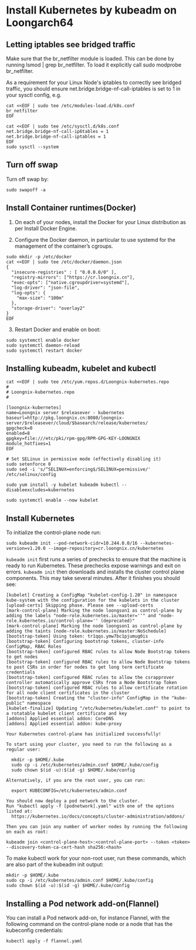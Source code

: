 # Install Kubernetes by kubeadm on Loongarch64

## Letting iptables see bridged traffic
Make sure that the br_netfilter module is loaded. This can be done by running lsmod | grep br_netfilter. To load it explicitly call sudo modprobe br_netfilter.

As a requirement for your Linux Node's iptables to correctly see bridged traffic, you should ensure net.bridge.bridge-nf-call-iptables is set to 1 in your sysctl config, e.g.

```shell
cat <<EOF | sudo tee /etc/modules-load.d/k8s.conf
br_netfilter
EOF

cat <<EOF | sudo tee /etc/sysctl.d/k8s.conf
net.bridge.bridge-nf-call-ip6tables = 1
net.bridge.bridge-nf-call-iptables = 1
EOF
sudo sysctl --system
```

## Turn off swap
Turn off swap by:
```shell
sudo swapoff -a 
```

## Install Container runtimes(Docker)
1. On each of your nodes, install the Docker for your Linux distribution as per Install Docker Engine.

2. Configure the Docker daemon, in particular to use systemd for the management of the container’s cgroups.
```shell
sudo mkdir -p /etc/docker
cat <<EOF | sudo tee /etc/docker/daemon.json
{
  "insecure-registries" : [ "0.0.0.0/0" ],
  "registry-mirrors": ["https://cr.loongnix.cn"],
  "exec-opts": ["native.cgroupdriver=systemd"],
  "log-driver": "json-file",
  "log-opts": {
    "max-size": "100m"
  },
  "storage-driver": "overlay2"
}
EOF
```

3. Restart Docker and enable on boot:
```shell
sudo systemctl enable docker
sudo systemctl daemon-reload
sudo systemctl restart docker
```

## Installing kubeadm, kubelet and kubectl
```shell
cat <<EOF | sudo tee /etc/yum.repos.d/Loongnix-kubernetes.repo
#
# Loongnix-kubernetes.repo
#

[loongnix-kubernetes]
name=Loongnix server $releasever - kubernetes
baseurl=http://pkg.loongnix.cn:8080/loongnix-server/$releasever/cloud/$basearch/release/kubernetes/
gpgcheck=0
enabled=8
gpgkey=file:///etc/pki/rpm-gpg/RPM-GPG-KEY-LOONGNIX
module_hotfixes=1
EOF

# Set SELinux in permissive mode (effectively disabling it)
sudo setenforce 0
sudo sed -i 's/^SELINUX=enforcing$/SELINUX=permissive/' /etc/selinux/config

sudo yum install -y kubelet kubeadm kubectl --disableexcludes=kubernetes

sudo systemctl enable --now kubelet
```

## Install Kubernetes
To initialize the control-plane node run:
```shell
sudo kubeadm init --pod-network-cidr=10.244.0.0/16 --kubernetes-version=v1.20.0 --image-repository=cr.loongnix.cn/kubernetes
```

`kubeadm init` first runs a series of prechecks to ensure that the machine is ready to run Kubernetes. These prechecks expose warnings and exit on errors. `kubeadm init` then downloads and installs the cluster control plane components. This may take several minutes. After it finishes you should see:
```shell
[kubelet] Creating a ConfigMap "kubelet-config-1.20" in namespace kube-system with the configuration for the kubelets in the cluster
[upload-certs] Skipping phase. Please see --upload-certs
[mark-control-plane] Marking the node loongson1 as control-plane by adding the labels "node-role.kubernetes.io/master=''" and "node-role.kubernetes.io/control-plane='' (deprecated)"
[mark-control-plane] Marking the node loongson1 as control-plane by adding the taints [node-role.kubernetes.io/master:NoSchedule]
[bootstrap-token] Using token: tr1qqs.ymw7bc1pjumug0is
[bootstrap-token] Configuring bootstrap tokens, cluster-info ConfigMap, RBAC Roles
[bootstrap-token] configured RBAC rules to allow Node Bootstrap tokens to get nodes
[bootstrap-token] configured RBAC rules to allow Node Bootstrap tokens to post CSRs in order for nodes to get long term certificate credentials
[bootstrap-token] configured RBAC rules to allow the csrapprover controller automatically approve CSRs from a Node Bootstrap Token
[bootstrap-token] configured RBAC rules to allow certificate rotation for all node client certificates in the cluster
[bootstrap-token] Creating the "cluster-info" ConfigMap in the "kube-public" namespace
[kubelet-finalize] Updating "/etc/kubernetes/kubelet.conf" to point to a rotatable kubelet client certificate and key
[addons] Applied essential addon: CoreDNS
[addons] Applied essential addon: kube-proxy

Your Kubernetes control-plane has initialized successfully!

To start using your cluster, you need to run the following as a regular user:

  mkdir -p $HOME/.kube
  sudo cp -i /etc/kubernetes/admin.conf $HOME/.kube/config
  sudo chown $(id -u):$(id -g) $HOME/.kube/config

Alternatively, if you are the root user, you can run:

  export KUBECONFIG=/etc/kubernetes/admin.conf

You should now deploy a pod network to the cluster.
Run "kubectl apply -f [podnetwork].yaml" with one of the options listed at:
  https://kubernetes.io/docs/concepts/cluster-administration/addons/

Then you can join any number of worker nodes by running the following on each as root:

kubeadm join <control-plane-host>:<control-plane-port> --token <token> --discovery-token-ca-cert-hash sha256:<hash>

```


To make kubectl work for your non-root user, run these commands, which are also part of the kubeadm init output:
```shell
mkdir -p $HOME/.kube
sudo cp -i /etc/kubernetes/admin.conf $HOME/.kube/config
sudo chown $(id -u):$(id -g) $HOME/.kube/config
```


## Installing a Pod network add-on(Flannel)
You can install a Pod network add-on, for instance Flannel, with the following command on the control-plane node or a node that has the kubeconfig credentials:
```shell
kubectl apply -f flannel.yaml
```
